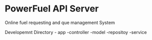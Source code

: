 ﻿# PowerFuel API Server 
Online fuel requesting and que management System 

Developemnt Directory
    - app
      -controller
      -model
      -repositoy
      -service
